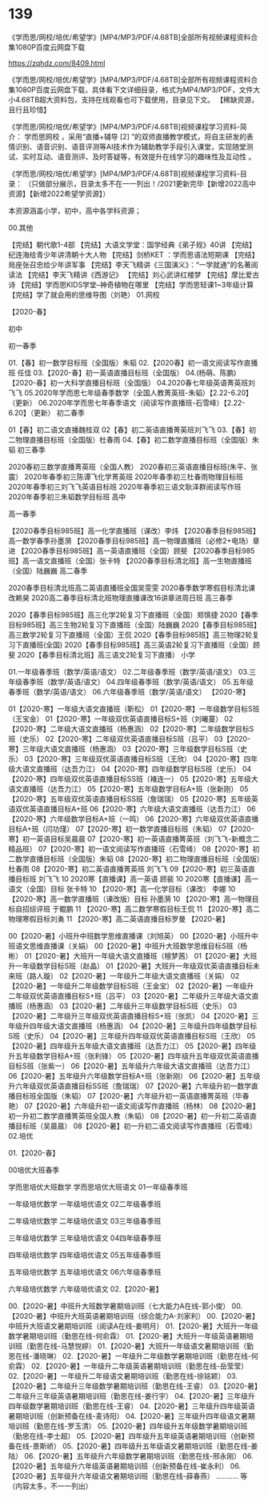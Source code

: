# 139
《学而思/网校/培优/希望学》[MP4/MP3/PDF/4.68TB]全部所有视频课程资料合集1080P百度云网盘下载

https://zqhdz.com/8409.html

《学而思/网校/培优/希望学》[MP4/MP3/PDF/4.68TB]全部所有视频课程资料合集1080P百度云网盘下载，具体看下文详细目录，格式为MP4/MP3/PDF，文件大小4.68TB超大资料包，支持在线观看也可下载使用，目录见下文。
【稀缺资源，且行且珍惜】


《学而思/网校/培优/希望学》[MP4/MP3/PDF/4.68TB]视频课程学习资料-简介：
学而思网校 ，采用“直播+辅导 [2] ”的双师直播教学模式，将自主研发的表情识别、语音识别、语音评测等AI技术作为辅助教学手段引入课堂，实现随堂测试、实时互动、语音测评、及时答疑等，有效提升在线学习的趣味性及互动性 。

《学而思/网校/培优/希望学》[MP4/MP3/PDF/4.68TB]视频课程学习资料-目录：
（只做部分展示，目录太多不在一一列出！/2021更新完毕【新增2022高中资源】【新增2022希望学资源】）

本资源涵盖小学，初中，高中各学科资源；

00.其他

【完结】朝代歌1-4部
【完结】大语文学堂：国学经典《弟子规》40讲
【完结】纪连海给青少年讲清朝十大人物
【完结】剑桥KET ：学而思语法短期课
【完结】局座张召忠给少年讲军事
【完结】李天飞精讲《三国演义》：“一学就通”的名著阅读法
【完结】李天飞精讲《西游记》
【完结】刘心武讲红楼梦
【完结】摩比爱古诗
【完结】学而思KIDS学堂–神奇植物在哪里
【完结】学而思轻课1~3年级计算
【完结】学了就会用的思维导图（刘艳）
01.网校

【2020-春】

初中

初一春季

01.【春】初一数学目标班（全国版）朱韬
02.【2020春】初一语文阅读写作直播班 任佳
03.【2020-春】初一英语直播目标班（全国版）
04.(杨萌、陈鹏)【2020-春】初一大科学直播目标班（全国版）
04.2020春七年级英语菁英班刘飞飞
05.2020年学而思七年级春季数学（全国人教菁英班-朱韬）【2.22-6.20】（更新）
06.2020年学而思七年春季语文（阅读写作直播班-石雪峰）【2.22-6.20】（更新）
初二春季

01【春】初二语文直播魏桂双
02【春】初二英语直播菁英班刘飞飞
03.【春】初二物理直播目标班（全国版）杜春雨
04.【春】初二数学直播目标班（全国版）朱韬
初三春季

2020春初三数学直播菁英班（全国人教）
2020春初三英语直播目标班(朱平、张震）
2020年春季初三陈谭飞化学菁英班
2020年春季初三杜春雨物理目标班
2020年春季初三刘飞飞英语目标班
2020年春季初三语文耿泽群阅读写作班
2020年春季初三朱韬数学目标班
高中

高一春季

【2020春季目标985班】高一化学直播班（课改）李炜
【2020春季目标985班】高一数学春季孙墨漪
【2020春季目标985班】高一物理直播班（必修2+电场）章进
【2020春季目标985班】高一英语直播班（全国）顾斐
【2020春季目标985班】高一语文直播班（全国）张卡特
【2020春季目标清北班】高一生物直播班（全国）陆巍巍
高二春季

2020春季目标清北班高二英语直播班全国吴雯雯
2020春季数学寒假目标清北课改赖昊
2020高二春季目标清北班物理直播课改16讲章进周日班
高三春季

2020【春季目标985班】高三化学2轮复习下直播班（全国）郑慎捷
2020【春季目标985班】高三生物2轮复习下直播班（全国）陆巍巍
2020【春季目标985班】高三数学2轮复习下直播班（全国）王侃
2020【春季目标985班】高三物理2轮复习下直播班(全国)
2020【春季目标985班】高三英语2轮复习下直播班（全国）顾斐
2020【春季目标清北班】高三语文2轮复习下直播）
小学

01.一年级春季班（数学/英语/语文）
02.二年级春季班（数学/英语/语文）
03.三年级春季班（数学/英语/语文）
04.四年级春季班（数学/英语/语文）
05.五年级春季班（数学/英语/语文）
06.六年级春季班（数学/英语/语文）
【2020-寒】

01【2020-寒】一年级大语文直播班（靳松）
01【2020-寒】一年级数学目标S班（王宝金）
01【2020-寒】一年级双优英语直播目标S+班（刘曦蔓）
02【2020-寒】二年级大语文直播班（杨惠涵）
02【2020-寒】二年级数学目标S班（史乐）
02【2020-寒】二年级双优英语直播目标S班（吕平）
03【2020-寒】三年级大语文直播班（杨惠涵）
03【2020-寒】三年级数学目标S班（史乐）
03【2020-寒】三年级双优英语直播目标S班（王欣）
04【2020-寒】四年级大语文直播班（达吾力江）
04【2020-寒】四年级数学目标S班（史乐）
04【2020-寒】四年级双优英语直播目标SS班（褚连一）
05【2020-寒】五年级大语文直播班（达吾力江）
05【2020-寒】五年级数学目标A+班（张新刚）
05【2020-寒】五年级双优英语直播目标SS班（詹瑞瑞）
05【2020-寒】五年级英语双优英语直播目标A+班
06【2020-寒】六年级大语文直播班（达吾力江）
06【2020-寒】六年级数学目标A+班（一鸣）
06【2020-寒】六年级双优英语直播目标A+班（闫功瑾）
07【2020-寒】初一数学直播目标班（朱韬）
07【2020-寒】初一英语目标吴晨晨
07【2020-寒】初一英语直播箐英班（刘飞飞-新概念二精品班）
07【2020-寒】初一语文阅读写作直播班（石雪峰）
08【2020-寒】初二数学直播目标班（全国版）朱韬
08【2020-寒】初二物理直播目标班（全国版）杜春雨
08【2020-寒】初二英语直播菁英班 刘飞飞
09【2020-寒】初三英语直播目标班 刘飞飞
10 2020寒【直播课】高一英语 顾裴
10 2020寒【直播课】高一语文（全国）目标 张卡特
10 【2020-寒】高一化学目标（课改） 李娜
10 【2020-寒】高一数学直播班（课改版）目标 孙墨漪
10 【2020-寒】高一物理目标自招综评班 于鲲鹏
11 【2020-寒】高二数学寒假目标王侃
11 【2020-寒】高二物理寒假目标刘勇
11 【2020-寒】高二英语直播目标罗曼
【2020-暑】

00【2020-暑】小班升中班数学思维直播课（刘旭英）
00【2020-暑】小班升中班语文思维直播课（关娟）
00【2020-暑】中班升大班数学思维目标S班（杨彬）
01【2020-暑】大班升一年级大语文直播班（檀梦茜）
01【2020-暑】大班升一年级数学目标S班（赵晶）
01【2020-暑】大班升一年级双优英语直播目标未来班（路人璇）
02【2020-暑】一年级升二年级大语文直播班（关娟）
02【2020-暑】一年级升二年级数学目标S班（王金宝）
02【2020-暑】一年级升二年级双优英语直播目标S+班（吕平）
03【2020-暑】二年级升三年级大语文直播班（杨惠涵）
03【2020-暑】二年级升三年级数学目标S班（史乐）
03【2020-暑】二年级升三年级双优英语直播目标S+班（张凯）
04【2020-暑】三年级升四年级大语文直播班（杨惠涵）
04【2020-暑】三年级升四年级数学目标S班（史乐）
04【2020-暑】三年级升四年级双优英语直播目标S班（王欣）
05【2020-暑】四年级升五年级大语文直播班（达吾力江）
05【2020-暑】四年级升五年级数学目标A+班（张利锋）
05【2020-暑】四年级升五年级双优英语直播目标S班（张紫一）
06【2020-暑】五年级升六年级大语文直播班（达吾力江）
06【2020-暑】五年级升六年级数学目标A+班（张新刚）
06【2020-暑】五年级升六年级双优英语直播目标SS班（詹瑞瑞）
07【2020-暑】六年级升初一数学直播目标班全国版（朱韬）
07【2020-暑】六年级升初一英语直播箐英班（毕春艳）
07【2020-暑】六年级升初一语文阅读写作直播班（杨林）
08【2020-暑】初一升初二数学直播箐英班全国人教（朱韬）
08【2020-暑】初一升初二英语直播目标班（吴晨晨）
08【2020-暑】初一升初二语文阅读写作直播班（石雪峰）
02.培优

01.【2020-春】

00培优大班春季

学而思培优大班数学
学而思培优大班语文
01一年级春季班

一年级培优数学
一年级培优语文
02二年级春季班

二年级培优数学
二年级培优语文
03三年级春季班

三年级培优数学
三年级培优语文
04四年级春季班

四年级培优数学
四年级培优语文
05五年级春季班

五年级培优数学
五年级培优语文
06六年级春季班

六年级培优数学
六年级培优语文
02.【2020-暑】

00.【2020-暑】中班升大班数学暑期培训班（七大能力A在线-郭小俊）
00.【2020-暑】中班升大班英语暑期培训班（综合能力A-刘家利）
00.【2020-暑】中班升大班语文暑期培训班（阅读A在线-姜明月）
01.【2020-暑】大班升一年级数学暑期培训班（勤思在线-何俞霖）
01.【2020-暑】大班升一年级英语暑期培训班（勤思在线-马慧悦婷）
01.【2020-暑】大班升一年级语文暑期培训班（勤思在线-潘晓琳）
02.【2020-暑】一年级升二年级数学暑期培训班（勤思在线-何俞霖）
02.【2020-暑】一年级升二年级英语暑期培训班（勤思在线-岳莹莹）
02.【2020-暑】一年级升二年级语文暑期培训班（勤思在线-徐铭颖）
03.【2020-暑】二年级升三年级数学暑期培训班（勤思在线-王睿）
03.【2020-暑】二年级升三年级英语暑期培训班（勤思在线-姜行宇）
04.【2020-暑】三年级升四年级数学暑期培训班（勤思在线-王睿）
04.【2020-暑】三年级升四年级英语暑期培训班（创新预备在线-麦诗阳）
04.【2020-暑】三年级升四年级语文暑期培训班（勤思在线-罗玉清）
05.【2020-暑】四年级升五年级数学暑期培训班（勤思在线-李士超）
05.【2020-暑】四年级升五年级英语暑期培训班（创新预备在线-景斯峤）
05.【2020-暑】四年级升五年级语文暑期培训班（勤思在线-姜陆）
06.【2020-暑】五年级升六年级数学暑期培训班（勤思在线-邢永刚）
06.【2020-暑】五年级升六年级英语暑期培训班（创新预备在线-崔永利）
06.【2020-暑】五年级升六年级语文暑期培训班（勤思在线-薛春燕）
……….. 等（内容太多，不一一列出）
